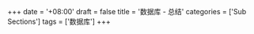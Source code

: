 +++
date = '+08:00'
draft = false
title = '数据库 - 总结'
categories = ['Sub Sections']
tags = ['数据库']
+++
